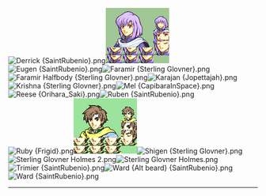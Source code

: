 ![Derrick {SaintRubenio}.png](https://raw.githubusercontent.com/Klokinator/FE-Repo/main/Portrait%20Repository/Kaga%20Saga%20Spinoffs%20(Tear-Ring%20Saga,%20Berwick)/Derrick%20%7BSaintRubenio%7D.png "Derrick {SaintRubenio}.png")![Esther {Wasdye}.png](https://raw.githubusercontent.com/Klokinator/FE-Repo/main/Portrait%20Repository/Kaga%20Saga%20Spinoffs%20(Tear-Ring%20Saga,%20Berwick)/Esther%20%7BWasdye%7D.png "Esther {Wasdye}.png")![Eugen {SaintRubenio}.png](https://raw.githubusercontent.com/Klokinator/FE-Repo/main/Portrait%20Repository/Kaga%20Saga%20Spinoffs%20(Tear-Ring%20Saga,%20Berwick)/Eugen%20%7BSaintRubenio%7D.png "Eugen {SaintRubenio}.png")![Faramir {Sterling Glovner}.png](https://raw.githubusercontent.com/Klokinator/FE-Repo/main/Portrait%20Repository/Kaga%20Saga%20Spinoffs%20(Tear-Ring%20Saga,%20Berwick)/Faramir%20(Sterling%20Glovner).png "Faramir {Sterling Glovner}.png")![Faramir Halfbody {Sterling Glovner}.png](https://raw.githubusercontent.com/Klokinator/FE-Repo/main/Portrait%20Repository/Kaga%20Saga%20Spinoffs%20(Tear-Ring%20Saga,%20Berwick)/Faramir%20Halfbody%20(Sterling%20Glovner).png "Faramir Halfbody {Sterling Glovner}.png")![Karajan {Jopettajah}.png](https://raw.githubusercontent.com/Klokinator/FE-Repo/main/Portrait%20Repository/Kaga%20Saga%20Spinoffs%20(Tear-Ring%20Saga,%20Berwick)/Karajan%20%7BJopettajah%7D.png "Karajan {Jopettajah}.png")![Krishna {Sterling Glovner}.png](https://raw.githubusercontent.com/Klokinator/FE-Repo/main/Portrait%20Repository/Kaga%20Saga%20Spinoffs%20(Tear-Ring%20Saga,%20Berwick)/Krishna%20(Sterling%20Glovner).png "Krishna {Sterling Glovner}.png")![Mel {CapibaraInSpace}.png](https://raw.githubusercontent.com/Klokinator/FE-Repo/main/Portrait%20Repository/Kaga%20Saga%20Spinoffs%20(Tear-Ring%20Saga,%20Berwick)/Mel%20(CapibaraInSpace).png "Mel {CapibaraInSpace}.png")![Reese {Orihara_Saki}.png](https://raw.githubusercontent.com/Klokinator/FE-Repo/main/Portrait%20Repository/Kaga%20Saga%20Spinoffs%20(Tear-Ring%20Saga,%20Berwick)/Reese%20(Orihara_Saki).png "Reese {Orihara_Saki}.png")![Ruben {SaintRubenio}.png](https://raw.githubusercontent.com/Klokinator/FE-Repo/main/Portrait%20Repository/Kaga%20Saga%20Spinoffs%20(Tear-Ring%20Saga,%20Berwick)/Ruben%20%7BSaintRubenio%7D.png "Ruben {SaintRubenio}.png")![Ruby {Frigid}.png](https://raw.githubusercontent.com/Klokinator/FE-Repo/main/Portrait%20Repository/Kaga%20Saga%20Spinoffs%20(Tear-Ring%20Saga,%20Berwick)/Ruby%20(Frigid).png "Ruby {Frigid}.png")![Runan {Tear-Ring Saga} {Norikins}.png](https://raw.githubusercontent.com/Klokinator/FE-Repo/main/Portrait%20Repository/Kaga%20Saga%20Spinoffs%20(Tear-Ring%20Saga,%20Berwick)/Runan%20(Tear-Ring%20Saga)%20%7BNorikins%7D.png "Runan {Tear-Ring Saga} {Norikins}.png")![Shigen {Sterling Glovner}.png](https://raw.githubusercontent.com/Klokinator/FE-Repo/main/Portrait%20Repository/Kaga%20Saga%20Spinoffs%20(Tear-Ring%20Saga,%20Berwick)/Shigen%20(Sterling%20Glovner).png "Shigen {Sterling Glovner}.png")![Sterling Glovner Holmes 2.png](https://raw.githubusercontent.com/Klokinator/FE-Repo/main/Portrait%20Repository/Kaga%20Saga%20Spinoffs%20(Tear-Ring%20Saga,%20Berwick)/Sterling%20Glovner%20Holmes%202.png "Sterling Glovner Holmes 2.png")![Sterling Glovner Holmes.png](https://raw.githubusercontent.com/Klokinator/FE-Repo/main/Portrait%20Repository/Kaga%20Saga%20Spinoffs%20(Tear-Ring%20Saga,%20Berwick)/Sterling%20Glovner%20Holmes.png "Sterling Glovner Holmes.png")![Trimier {SaintRubenio}.png](https://raw.githubusercontent.com/Klokinator/FE-Repo/main/Portrait%20Repository/Kaga%20Saga%20Spinoffs%20(Tear-Ring%20Saga,%20Berwick)/Trimier%20%7BSaintRubenio%7D.png "Trimier {SaintRubenio}.png")![Ward {Alt beard} {SaintRubenio}.png](https://raw.githubusercontent.com/Klokinator/FE-Repo/main/Portrait%20Repository/Kaga%20Saga%20Spinoffs%20(Tear-Ring%20Saga,%20Berwick)/Ward%20(Alt%20beard)%20%7BSaintRubenio%7D.png "Ward {Alt beard} {SaintRubenio}.png")![Ward {SaintRubenio}.png](https://raw.githubusercontent.com/Klokinator/FE-Repo/main/Portrait%20Repository/Kaga%20Saga%20Spinoffs%20(Tear-Ring%20Saga,%20Berwick)/Ward%20%7BSaintRubenio%7D.png "Ward {SaintRubenio}.png")



----

